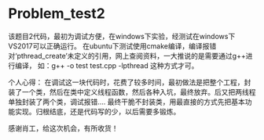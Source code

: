 # Problem_test2
该题目2代码，最初为调试方便，在windows下实验，经测试在windows下VS2017可以正确运行。
在ubuntu下测试使用cmake编译，编译报错对‘pthread_create’未定义的引用，网上查阅资料，一大推说的是需要通过g++进行编译，
如：g++ -o test test.cpp -lpthread  这种方式才可。

个人心得：
在调试这一块代码时，花费了较多时间，最初做法是把整个工程，封装了一个类，然后在类中定义线程函数，然后各种入坑，最终放弃。后又把两线程单独封装了两个类，调试报错....
最终干脆不封装类，用最直接的方式先把基本功能实现。归根结底，还是代码写的少，以后需要多锻炼。

感谢肖工，给这次机会，有所收货！

